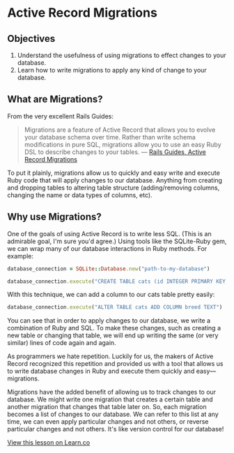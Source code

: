 # Active Record Migrations

## Objectives

1. Understand the usefulness of using migrations to effect changes to your database. 
2. Learn how to write migrations to apply any kind of change to your database. 

## What are Migrations?

From the very excellent Rails Guides:

>Migrations are a feature of Active Record that allows you to evolve your database schema over time. Rather than write schema modifications in pure SQL, migrations allow you to use an easy Ruby DSL to describe changes to your tables.
> –– [Rails Guides, Active Record Migrations](http://edgeguides.rubyonrails.org/active_record_migrations.html)

To put it plainly, migrations allow us to quickly and easy write and execute Ruby code that will apply changes to our database. Anything from creating and dropping tables to altering table structure (adding/removing columns, changing the name or data types of columns, etc). 

## Why use Migrations?

One of the goals of using Active Record is to write less SQL. (This is an admirable goal, I'm sure you'd agree.) Using tools like the SQLite-Ruby gem, we can wrap many of our database interactions in Ruby methods. For example:


```ruby
database_connection = SQLite::Database.new("path-to-my-database")

database_connection.execute("CREATE TABLE cats (id INTEGER PRIMARY KEY, name TEXT, age INTEGER)")
```

With this technique, we can add a column to our cats table pretty easily:

```ruby
database_connection.execute("ALTER TABLE cats ADD COLUMN breed TEXT")
``` 

You can see that in order to apply changes to our database, we write a combination of Ruby and SQL. To make these changes, such as creating a new table or changing that table, we will end up writing the same (or very similar) lines of code again and again. 

As programmers we hate repetition. Luckily for us, the makers of Active Record recognized this repetition and provided us with a tool that allows us to write database changes in Ruby and execute them quickly and easy––migrations.

Migrations have the added benefit of allowing us to track changes to our database. We might write one migration that creates a certain table and another migration that changes that table later on. So, each migration becomes a list of changes to our database. We can refer to this list at any time, we can even apply particular changes and not others, or reverse particular changes and not others. It's like version control for our database!


<a href='https://learn.co/lessons/intro-to-migrations' data-visibility='hidden'>View this lesson on Learn.co</a>
